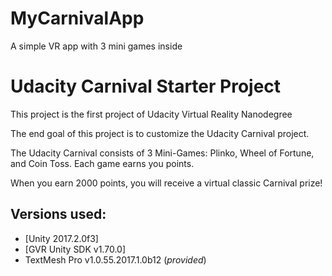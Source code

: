 # MyCarnivalApp
A simple VR app with 3 mini games inside

# Udacity Carnival Starter Project 

This project is the first project of Udacity Virtual Reality Nanodegree 

The end goal of this project is to customize the Udacity Carnival project.

The Udacity Carnival consists of 3 Mini-Games: Plinko, Wheel of Fortune, and Coin Toss. Each game earns you points. 

When you earn 2000 points, you will receive a virtual classic Carnival prize!



## Versions used:
- [Unity  2017.2.0f3]
- [GVR Unity SDK v1.70.0]
- TextMesh Pro v1.0.55.2017.1.0b12 (*provided*)

